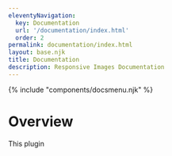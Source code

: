 ```yaml
---
eleventyNavigation:
  key: Documentation
  url: '/documentation/index.html'
  order: 2
permalink: documentation/index.html
layout: base.njk
title: Documentation
description: Responsive Images Documentation
---
```


{% include "components/docsmenu.njk" %}

# Overview

This plugin
